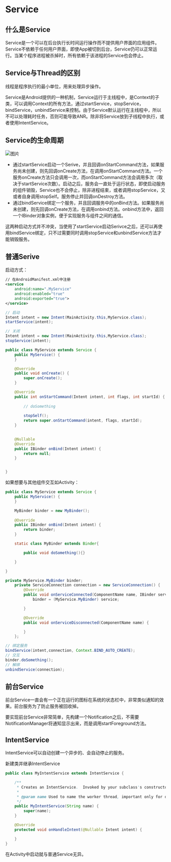 # Service

## 什么是Service

Service是一个可以在后台执行长时间运行操作而不提供用户界面的应用组件。Service不依赖于任何用户界面，即使App被切到后台，Service仍可以正常运行。当某个程序进程被杀掉时，所有依赖于该进程的Service也会停止。

## Service与Thread的区别

线程是程序执行的最小单位，用来处理异步操作。

Service是Android提供的一种机制，Service运行于主线程中，是Context的子类，可以调用Context的所有方法，通过startService，stopService，bindService，unbindService来控制。由于Service默认运行在主线程中，所以不可以处理耗时任务，否则可能导致ANR。除非将Service放到子线程中执行，或者使用IntentService。

## Service的生命周期

![图片](https://mmbiz.qpic.cn/sz_mmbiz_png/af0927004qroiaQKuGI3mJPBUlmEklIImKibHYYpY3gGCpW3ODyTQLwUicicgwrcsoXibXFdNKYPKIL2qPgicNyDnbKw/640?wx_fmt=png&tp=webp&wxfrom=5&wx_lazy=1&wx_co=1)

* 通过startService启动一个Serive，并且回调onStartCommand方法，如果服务尚未创建，则先回调onCreate方法，在调用onStartCommand方法。一个服务onCreate方法只会调用一次，而onStartCommand方法会调用多次（取决于startService次数）。启动之后，服务会一直处于运行状态，即使启动服务的组件销毁，Service也不会停止，除非进程结束，或者调用stopService，又或者自身调用stopSelf。服务停止并回调onDestroy方法。
* 通过bindService绑定一个服务，并且回调服务中的onBind方法。如果服务尚未创建，则先回调onCreate方法，在调用onbind方法。onbind方法中，返回一个IBinder对象实例，便于实现服务与组件之间的通信。

这两种启动方式并不冲突，当使用了startService启动Serivce之后，还可以再使用bindService绑定，只不过需要同时调用stopService和unbindService方法才能销毁服务。

## 普通Serive

启动方式：

```xml
// 在AndroidManifest.xml中注册
<service
    android:name=".MyService"
    android:enabled="true"
    android:exported="true">
</service>
```

```java
// 启动
Intent intent = new Intent(MainActivity.this,MyService.class);
startService(intent);

// 关闭
Intent intent = new Intent(MainActivity.this,MyService.class);
stopService(intent);
```

```java
public class MyService extends Service {
    public MyService() {
    }

    @Override
    public void onCreate() {
        super.onCreate();
    }

    @Override
    public int onStartCommand(Intent intent, int flags, int startId) {
        
        // doSomething
        
        stopSelf();
        return super.onStartCommand(intent, flags, startId);
    }
    

    @Nullable
    @Override
    public IBinder onBind(Intent intent) {
        return null;
    }


}
```

如果想要与其他组件交互如Activity：

```java
public class MyService extends Service {
    public MyService() {
    }

    MyBinder binder = new MyBinder();
    
    @Override
    public IBinder onBind(Intent intent) {
        return binder;
    }

    static class MyBinder extends Binder{

        public void doSomething(){}

    }

}
```

```java
private MyService.MyBinder binder;
    private ServiceConnection connection = new ServiceConnection() {
        @Override
        public void onServiceConnected(ComponentName name, IBinder service) {
            binder = (MyService.MyBinder) service;

        }

        @Override
        public void onServiceDisconnected(ComponentName name) {

        }
    };

// 绑定服务
bindService(intent,connection, Context.BIND_AUTO_CREATE);
// 交互
binder.doSomething();
// 解绑
unbindService(connection);
```

## 前台Service

前台Service一直会有一个正在运行的图标在系统的状态栏中，非常类似通知的效果。前台服务为了防止服务被回收掉。

要实现前台Service非常简单，先构建一个Notification之后，不需要NotificationManager将通知显示出来，而是调用startForeground方法。

## IntentService

IntentService可以自动创建一个异步的、会自动停止的服务。

新建类并继承IntentService

```java
public class MyIntentService extends IntentService {

    /**
     * Creates an IntentService.  Invoked by your subclass's constructor.
     *
     * @param name Used to name the worker thread, important only for debugging.
     */
    public MyIntentService(String name) {
        super(name);
    }

    @Override
    protected void onHandleIntent(@Nullable Intent intent) {

    }
}
```

在Activity中启动就与普通Service无异。

